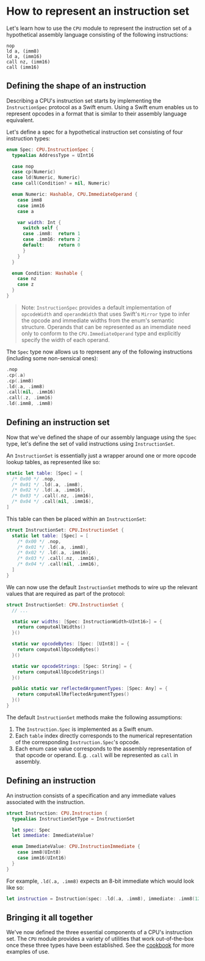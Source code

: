 # How to represent an instruction set

Let's learn how to use the `CPU` module to represent the instruction set of a hypothetical assembly language consisting of the following instructions:

```
nop
ld a, (imm8)
ld a, (imm16)
call nz, (imm16)
call (imm16)
```

## Defining the shape of an instruction

Describing a CPU's instruction set starts by implementing the `InstructionSpec` protocol as a Swift enum.
Using a Swift enum enables us to represent opcodes in a format that is similar to their assembly language equivalent.

Let's define a spec for a hypothetical instruction set consisting of four instruction types:

```swift
enum Spec: CPU.InstructionSpec {
  typealias AddressType = UInt16

  case nop
  case cp(Numeric)
  case ld(Numeric, Numeric)
  case call(Condition? = nil, Numeric)

  enum Numeric: Hashable, CPU.ImmediateOperand {
    case imm8
    case imm16
    case a

    var width: Int {
      switch self {
      case .imm8:  return 1
      case .imm16: return 2
      default:     return 0
      }
    }
  }

  enum Condition: Hashable {
    case nz
    case z
  }
}
```

> Note: `InstructionSpec` provides a default implementation of `opcodeWidth` and `operandWidth` that uses Swift's `Mirror` type to infer the opcode and immediate widths from the enum's semantic structure.
> Operands that can be represented as an imemdiate need only to conform to the `CPU.ImmediateOperand` type and explicitly specify the width of each operand.

The `Spec` type now allows us to represent any of the following instructions (including some non-sensical ones):

```swift
.nop
.cp(.a)
.cp(.imm8)
.ld(.a, .imm8)
.call(nil, .imm16)
.call(.z, .imm16)
.ld(.imm8, .imm8)
```

## Defining an instruction set

Now that we've defined the shape of our assembly language using the `Spec` type, let's define the set of valid instructions using `InstructionSet`.

An `InstructionSet` is essentially just a wrapper around one or more opcode lookup tables, as represented like so:

```swift
static let table: [Spec] = [
  /* 0x00 */ .nop,
  /* 0x01 */ .ld(.a, .imm8),
  /* 0x02 */ .ld(.a, .imm16),
  /* 0x03 */ .call(.nz, .imm16),
  /* 0x04 */ .call(nil, .imm16),
]
```

This table can then be placed within an `InstructionSet`:

```swift
struct InstructionSet: CPU.InstructionSet {
  static let table: [Spec] = [
    /* 0x00 */ .nop,
    /* 0x01 */ .ld(.a, .imm8),
    /* 0x02 */ .ld(.a, .imm16),
    /* 0x03 */ .call(.nz, .imm16),
    /* 0x04 */ .call(nil, .imm16),
  ]
}
```

We can now use the default `InstructionSet` methods to wire up the relevant values that are required as part of the protocol:

```swift
struct InstructionSet: CPU.InstructionSet {
  // ...

  static var widths: [Spec: InstructionWidth<UInt16>] = {
    return computeAllWidths()
  }()

  static var opcodeBytes: [Spec: [UInt8]] = {
    return computeAllOpcodeBytes()
  }()

  static var opcodeStrings: [Spec: String] = {
    return computeAllOpcodeStrings()
  }()

  public static var reflectedArgumentTypes: [Spec: Any] = {
    return computeAllReflectedArgumentTypes()
  }()
}
```

The default `InstructionSet` methods make the following assumptions:

1. The `Instruction.Spec` is implemented as a Swift enum.
2. Each `table` index directly corresponds to the numerical representation of the corresponding `Instruction.Spec`'s opcode.
3. Each enum case value corresponds to the assembly representation of that opcode or operand. E.g. `.call` will be represented as `call` in assembly.

## Defining an instruction

An instruction consists of a specification and any immediate values associated with the instruction. 

```swift
struct Instruction: CPU.Instruction {
  typealias InstructionSetType = InstructionSet

  let spec: Spec
  let immediate: ImmediateValue?

  enum ImmediateValue: CPU.InstructionImmediate {
    case imm8(UInt8)
    case imm16(UInt16)
  }
}
```

For example, `.ld(.a, .imm8)` expects an 8-bit immediate which would look like so:

```swift
let instruction = Instruction(spec: .ld(.a, .imm8), immediate: .imm8(127))
```

## Bringing it all together

We've now defined the three essential components of a CPU's instruction set.
The `CPU` module provides a variety of utilities that work out-of-the-box once these three types have been established.
See the [cookbook](cookbook.md) for more examples of use.

